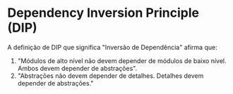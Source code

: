 Dependency Inversion Principle (DIP)
=====

A definição de DIP que significa "Inversão de Dependência" afirma que: 

1) "Módulos de alto nível não devem depender de módulos de baixo nível. Ambos devem depender de abstrações".
2) "Abstrações não devem depender de detalhes. Detalhes devem depender de abstrações."